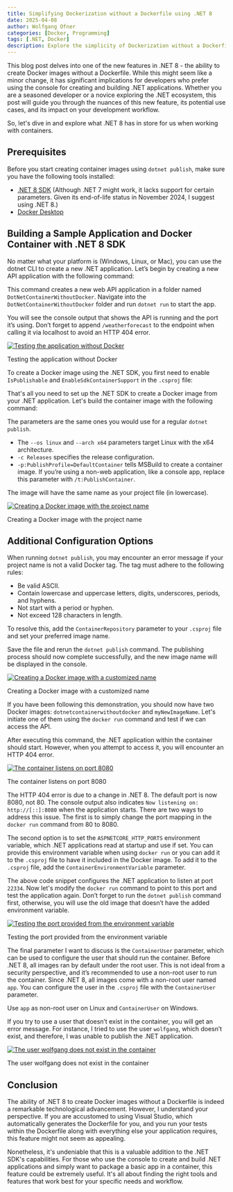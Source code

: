 ```yaml
---
title: Simplifying Dockerization without a Dockerfile using .NET 8
date: 2025-04-08
author: Wolfgang Ofner
categories: [Docker, Programming]
tags: [.NET, Docker]
description: Explore the simplicity of Dockerization without a Dockerfile using .NET 8. A game-changer for developers using console-based .NET applications.
---
```


This blog post delves into one of the new features in .NET 8 - the ability to create Docker images without a Dockerfile. While this might seem like a minor change, it has significant implications for developers who prefer using the console for creating and building .NET applications. Whether you are a seasoned developer or a novice exploring the .NET ecosystem, this post will guide you through the nuances of this new feature, its potential use cases, and its impact on your development workflow. 

So, let's dive in and explore what .NET 8 has in store for us when working with containers.

## Prerequisites

Before you start creating container images using `dotnet publish`, make sure you have the following tools installed:

- <a href="https://dotnet.microsoft.com/en-us/download/dotnet/8.0" target="_blank" rel="noopener noreferrer">.NET 8 SDK</a> (Although .NET 7 might work, it lacks support for certain parameters. Given its end-of-life status in November 2024, I suggest using .NET 8.)
- <a href="https://www.docker.com/products/docker-desktop/" target="_blank" rel="noopener noreferrer">Docker Desktop</a>  

## Building a Sample Application and Docker Container with .NET 8 SDK

No matter what your platform is (Windows, Linux, or Mac), you can use the dotnet CLI to create a new .NET application. Let’s begin by creating a new API application with the following command:

<script src="https://gist.github.com/WolfgangOfner/fb206fa22b436e5cd3b5d02cd5bac1d5.js"></script>

This command creates a new web API application in a folder named `DotNetContainerWithoutDocker`. Navigate into the `DotNetContainerWithoutDocker` folder and run `dotnet run` to start the app.

<script src="https://gist.github.com/WolfgangOfner/33ab12a90cc2ef50dd33a358335e5cbe.js"></script>

You will see the console output that shows the API is running and the port it’s using. Don’t forget to append `/weatherforecast` to the endpoint when calling it via localhost to avoid an HTTP 404 error.

<div class="col-12 col-sm-10 aligncenter">
  <a href="/assets/img/posts/2024/04/Testing-the-application-without-Docker.jpg"><img loading="lazy" src="/assets/img/posts/2024/04/Testing-the-application-without-Docker.jpg" alt="Testing the application without Docker" /></a>
  
  <p>
   Testing the application without Docker
  </p>
</div>

To create a Docker image using the .NET SDK, you first need to enable `IsPublishable` and `EnableSdkContainerSupport` in the `.csproj` file:

<script src="https://gist.github.com/WolfgangOfner/244200a44c20ed614f8041fb9e45a415.js"></script>

That's all you need to set up the .NET SDK to create a Docker image from your .NET application. Let's build the container image with the following command:

<script src="https://gist.github.com/WolfgangOfner/84ce03c5ae106734060e36dfec5cb57d.js"></script>

The parameters are the same ones you would use for a regular `dotnet publish`. 
- The `--os linux` and `--arch x64` parameters target Linux with the x64 architecture.
- `-c Releases` specifies the release configuration.
- `-p:PublishProfile=DefaultContainer` tells MSBuild to create a container image. If you’re using a non-web application, like a console app, replace this parameter with `/t:PublishContainer`.

The image will have the same name as your project file (in lowercase).

<div class="col-12 col-sm-10 aligncenter">
  <a href="/assets/img/posts/2024/04/Creating-a-Docker-image-with-the-project-name.jpg"><img loading="lazy" src="/assets/img/posts/2024/04/Creating-a-Docker-image-with-the-project-name.jpg" alt="Creating a Docker image with the project name" /></a>
  
  <p>
   Creating a Docker image with the project name
  </p>
</div>

## Additional Configuration Options

When running `dotnet publish`, you may encounter an error message if your project name is not a valid Docker tag. The tag must adhere to the following rules:

- Be valid ASCII.
- Contain lowercase and uppercase letters, digits, underscores, periods, and hyphens.
- Not start with a period or hyphen.
- Not exceed 128 characters in length.

To resolve this, add the `ContainerRepository` parameter to your `.csproj` file and set your preferred image name.

<script src="https://gist.github.com/WolfgangOfner/8b9a3dd27db946151fa0267dac89d7aa.js"></script>

Save the file and rerun the `dotnet publish` command. The publishing process should now complete successfully, and the new image name will be displayed in the console.

<div class="col-12 col-sm-10 aligncenter">
  <a href="/assets/img/posts/2024/04/Creating-a-Docker-image-with-a-customized-name.jpg"><img loading="lazy" src="/assets/img/posts/2024/04/Creating-a-Docker-image-with-a-customized-name.jpg" alt="Creating a Docker image with a customized name" /></a>
  
  <p>
   Creating a Docker image with a customized name
  </p>
</div>

If you have been following this demonstration, you should now have two Docker images: `dotnetcontainerwithoutdocker` and `myNewImageName`. Let's initiate one of them using the `docker run` command and test if we can access the API.

<script src="https://gist.github.com/WolfgangOfner/aeab5959cbc3da41b8dda0afe79852cd.js"></script>

After executing this command, the .NET application within the container should start. However, when you attempt to access it, you will encounter an HTTP 404 error.

<div class="col-12 col-sm-10 aligncenter">
  <a href="/assets/img/posts/2024/04/The-container-listens-on-port-8080.jpg"><img loading="lazy" src="/assets/img/posts/2024/04/The-container-listens-on-port-8080.jpg" alt="The container listens on port 8080" /></a>
  
  <p>
   The container listens on port 8080
  </p>
</div>

The HTTP 404 error is due to a change in .NET 8. The default port is now 8080, not 80. The console output also indicates `Now listening on: http://[::]:8080` when the application starts. There are two ways to address this issue. The first is to simply change the port mapping in the `docker run` command from 80 to 8080.

The second option is to set the `ASPNETCORE_HTTP_PORTS` environment variable, which .NET applications read at startup and use if set. You can provide this environment variable when using `docker run` or you can add it to the `.csproj` file to have it included in the Docker image. To add it to the `.csproj` file, add the `ContainerEnvironmentVariable` parameter.

<script src="https://gist.github.com/WolfgangOfner/1e2f7a32e3265d71fb3fda247bbe68f3.js"></script>

The above code snippet configures the .NET application to listen at port `22334`. Now let's modify the `docker run` command to point to this port and test the application again. Don’t forget to run the `dotnet publish` command first, otherwise, you will use the old image that doesn’t have the added environment variable.

<script src="https://gist.github.com/WolfgangOfner/f1fdbf9c53a15884823a60ee7a3e6b9c.js"></script>

<div class="col-12 col-sm-10 aligncenter">
  <a href="/assets/img/posts/2024/04/Testing-the-port-provided-from-the-environment-variable.jpg"><img loading="lazy" src="/assets/img/posts/2024/04/Testing-the-port-provided-from-the-environment-variable.jpg" alt="Testing the port provided from the environment variable" /></a>
  
  <p>
   Testing the port provided from the environment variable
  </p>
</div>

The final parameter I want to discuss is the `ContainerUser` parameter, which can be used to configure the user that should run the container. Before .NET 8, all images ran by default under the root user. This is not ideal from a security perspective, and it’s recommended to use a non-root user to run the container. Since .NET 8, all images come with a non-root user named `app`. You can configure the user in the `.csproj` file with the `ContainerUser` parameter.

Use `app` as non-root user on Linux and `ContainerUser` on Windows.

<script src="https://gist.github.com/WolfgangOfner/d039f35060836e1eafe93924497b845c.js"></script>

If you try to use a user that doesn’t exist in the container, you will get an error message. For instance, I tried to use the user `wolfgang`, which doesn’t exist, and therefore, I was unable to publish the .NET application.

<div class="col-12 col-sm-10 aligncenter">
  <a href="/assets/img/posts/2024/04/The-user-wolfgang-does-not-exist-in-the-container.jpg"><img loading="lazy" src="/assets/img/posts/2024/04/The-user-wolfgang-does-not-exist-in-the-container.jpg" alt="The user wolfgang does not exist in the container" /></a>
  
  <p>
   The user wolfgang does not exist in the container
  </p>
</div>

## Conclusion

The ability of .NET 8 to create Docker images without a Dockerfile is indeed a remarkable technological advancement. However, I understand your perspective. If you are accustomed to using Visual Studio, which automatically generates the Dockerfile for you, and you run your tests within the Dockerfile along with everything else your application requires, this feature might not seem as appealing.

Nonetheless, it's undeniable that this is a valuable addition to the .NET SDK's capabilities. For those who use the console to create and build .NET applications and simply want to package a basic app in a container, this feature could be extremely useful. It's all about finding the right tools and features that work best for your specific needs and workflow.